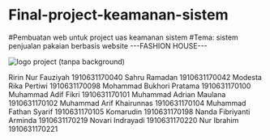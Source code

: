 # Final-project-keamanan-sistem
#Pembuatan web untuk project uas keamanan sistem 
#Tema: sistem penjualan pakaian berbasis website
---FASHION HOUSE---

![logo project (tanpa background)](https://user-images.githubusercontent.com/97869967/149716759-7237a181-b7b4-4bc5-afde-52f4b021e77d.png)

Ririn Nur Fauziyah	1910631170040
Sahru Ramadan	1910631170042
Modesta Rika Pertiwi	1910631170098
Mohammad Bukhori Pratama	1910631170100
Muhammad Adif Fikri	1910631170101
Muhammad Adrian Maulana	1910631170102
Muhammad Arif Khairunnas	1910631170104
Muhammad Fathan Syarif	1910631170105
Komarudin	1910631170198
Nanda Fibriyanti Arminda	1910631170219
Novari Indrayadi	1910631170220
Nur Ibrahim	1910631170221
